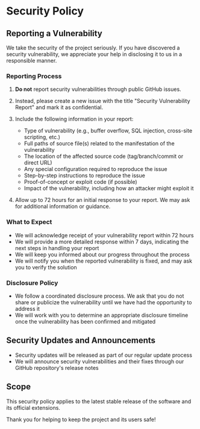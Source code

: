 # Security Policy

## Reporting a Vulnerability

We take the security of the project seriously. If you have discovered a security vulnerability, we appreciate your help in disclosing it to us in a responsible manner.

### Reporting Process

1. **Do not** report security vulnerabilities through public GitHub issues.

2. Instead, please create a new issue with the title "Security Vulnerability Report" and mark it as confidential.

3. Include the following information in your report:
   - Type of vulnerability (e.g., buffer overflow, SQL injection, cross-site scripting, etc.)
   - Full paths of source file(s) related to the manifestation of the vulnerability
   - The location of the affected source code (tag/branch/commit or direct URL)
   - Any special configuration required to reproduce the issue
   - Step-by-step instructions to reproduce the issue
   - Proof-of-concept or exploit code (if possible)
   - Impact of the vulnerability, including how an attacker might exploit it

4. Allow up to 72 hours for an initial response to your report. We may ask for additional information or guidance.

### What to Expect

- We will acknowledge receipt of your vulnerability report within 72 hours
- We will provide a more detailed response within 7 days, indicating the next steps in handling your report
- We will keep you informed about our progress throughout the process
- We will notify you when the reported vulnerability is fixed, and may ask you to verify the solution

### Disclosure Policy

- We follow a coordinated disclosure process. We ask that you do not share or publicize the vulnerability until we have had the opportunity to address it
- We will work with you to determine an appropriate disclosure timeline once the vulnerability has been confirmed and mitigated

## Security Updates and Announcements

- Security updates will be released as part of our regular update process
- We will announce security vulnerabilities and their fixes through our GitHub repository's release notes

## Scope

This security policy applies to the latest stable release of the software and its official extensions.

Thank you for helping to keep the project and its users safe!
